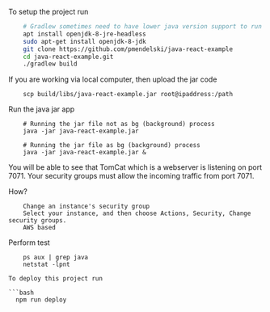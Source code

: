 

To setup the project run

```bash
    # Gradlew sometimes need to have lower java version support to run on the system.
    apt install openjdk-8-jre-headless
    sudo apt-get install openjdk-8-jdk
    git clone https://github.com/pmendelski/java-react-example
    cd java-react-example.git
    ./gradlew build
```

If you are working via local computer, then upload the jar code

```
    scp build/libs/java-react-example.jar root@ipaddress:/path
```

Run the java jar app

```
    # Running the jar file not as bg (background) process
    java -jar java-react-example.jar

    # Running the jar file as bg (background) process
    java -jar java-react-example.jar &
```

You will be able to see that TomCat which is a webserver is listening on port 
7071. Your security groups must allow the incoming traffic from port 7071.

How?
```
    Change an instance's security group
    Select your instance, and then choose Actions, Security, Change security groups.
    AWS based
```

Perform test
```
    ps aux | grep java
    netstat -lpnt

To deploy this project run

```bash
  npm run deploy
```

  
